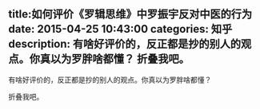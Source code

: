 title:如何评价《罗辑思维》中罗振宇反对中医的行为
date: 2015-04-25   10:43:00 
categories: 知乎 
 description: 有啥好评价的，反正都是抄的别人的观点。你真以为罗胖啥都懂？ 折叠我吧。
  --- 
 有啥好评价的，反正都是抄的别人的观点。你真以为罗胖啥都懂？  

折叠我吧。